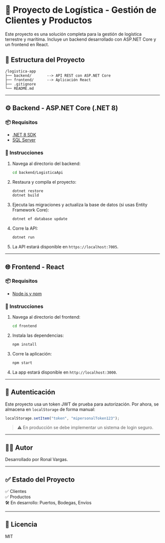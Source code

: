 # 🚚 Proyecto de Logística - Gestión de Clientes y Productos

Este proyecto es una solución completa para la gestión de logística terrestre y marítima. Incluye un backend desarrollado con ASP.NET Core y un frontend en React.

## 📁 Estructura del Proyecto

```
/logistica-app
├── backend/       --> API REST con ASP.NET Core
├── frontend/      --> Aplicación React
├── .gitignore
└── README.md
```

---

## ⚙️ Backend - ASP.NET Core (.NET 8)

### 📦 Requisitos

- [.NET 8 SDK](https://dotnet.microsoft.com/download)
- [SQL Server](https://www.microsoft.com/en-us/sql-server/sql-server-downloads)

### 🚀 Instrucciones

1. Navega al directorio del backend:

   ```bash
   cd backend/LogisticaApi
   ```

2. Restaura y compila el proyecto:

   ```bash
   dotnet restore
   dotnet build
   ```

3. Ejecuta las migraciones y actualiza la base de datos (si usas Entity Framework Core):

   ```bash
   dotnet ef database update
   ```

4. Corre la API:

   ```bash
   dotnet run
   ```

5. La API estará disponible en `https://localhost:7005`.

---

## 🌐 Frontend - React

### 📦 Requisitos

- [Node.js y npm](https://nodejs.org/)

### 🚀 Instrucciones

1. Navega al directorio del frontend:

   ```bash
   cd frontend
   ```

2. Instala las dependencias:

   ```bash
   npm install
   ```

3. Corre la aplicación:

   ```bash
   npm start
   ```

4. La app estará disponible en `http://localhost:3000`.

---

## 🔐 Autenticación

Este proyecto usa un token JWT de prueba para autorización. Por ahora, se almacena en `localStorage` de forma manual:

```js
localStorage.setItem("token", "mipersonalToken123");
```

> ⚠️ En producción se debe implementar un sistema de login seguro.

---

## 🧑‍💻 Autor

Desarrollado por Ronal Vargas.

---

## ✅ Estado del Proyecto

✅ Clientes  
✅ Productos  
🛠️ En desarrollo: Puertos, Bodegas, Envíos

---

## 📄 Licencia

MIT
